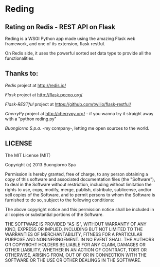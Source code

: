 Reding
======

Rating on Redis - REST API on Flask
-----------------------------------

Reding is a WSGI Python app made using the amazing Flask web framework, and one of its extension, flask-restful.

On Redis side, it uses the powerful sorted set data type to provide all the functionalities.


Thanks to:
----------

*Redis* project at http://redis.io/

*Flask* project at http://flask.pocoo.org/

*Flask-RESTful* project at https://github.com/twilio/flask-restful/

*CherryPy* project at http://cherrypy.org/ - if you wanna try it straight away with a "python reding.py"

*Buongiorno S.p.a.* -my company-, letting me open sources to the world.


LICENSE
-------

The MIT License (MIT)

Copyright (c) 2013 Buongiorno Spa

Permission is hereby granted, free of charge, to any person obtaining a copy of this software and associated documentation files (the "Software"), to deal in the Software without restriction, including without limitation the rights to use, copy, modify, merge, publish, distribute, sublicense, and/or sell copies of the Software, and to permit persons to whom the Software is furnished to do so, subject to the following conditions:

The above copyright notice and this permission notice shall be included in all copies or substantial portions of the Software.

THE SOFTWARE IS PROVIDED "AS IS", WITHOUT WARRANTY OF ANY KIND, EXPRESS OR IMPLIED, INCLUDING BUT NOT LIMITED TO THE WARRANTIES OF MERCHANTABILITY, FITNESS FOR A PARTICULAR PURPOSE AND NONINFRINGEMENT. IN NO EVENT SHALL THE AUTHORS OR COPYRIGHT HOLDERS BE LIABLE FOR ANY CLAIM, DAMAGES OR OTHER LIABILITY, WHETHER IN AN ACTION OF CONTRACT, TORT OR OTHERWISE, ARISING FROM, OUT OF OR IN CONNECTION WITH THE SOFTWARE OR THE USE OR OTHER DEALINGS IN THE SOFTWARE.
